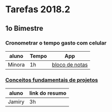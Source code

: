 # Tarefas 2018.2

## 1o Bimestre

### Cronometrar o tempo gasto com celular

| aluno | Tempo | App |
| --- | --- | --- |
| Minora | 1h | [bloco de notas](http://bulletjournal.com/) |

### [Conceitos fundamentais de projetos](fundamentos/projeto/)

| aluno | link do resumo |
| --- | --- |
|Jamiry |3h  | whats e YouTube
